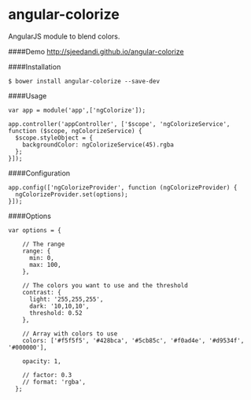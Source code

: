# angular-colorize
AngularJS module to blend colors.

####Demo
http://sjeedandi.github.io/angular-colorize

####Installation

    $ bower install angular-colorize --save-dev


####Usage

    var app = module('app',['ngColorize']);
    
    app.controller('appController', ['$scope', 'ngColorizeService', function ($scope, ngColorizeService) {
      $scope.styleObject = {
        backgroundColor: ngColorizeService(45).rgba
      };
    }]);
  
  
####Configuration
  
    app.config(['ngColorizeProvider', function (ngColorizeProvider) {
      ngColorizeProvider.set(options);
    }]);


####Options
    
    var options = {
        
        // The range
        range: {
          min: 0,
          max: 100,
        },
        
        // The colors you want to use and the threshold
        contrast: {
          light: '255,255,255',
          dark: '10,10,10',
          threshold: 0.52
        },
        
        // Array with colors to use
        colors: ['#f5f5f5', '#428bca', '#5cb85c', '#f0ad4e', '#d9534f', '#000000'],
        
        opacity: 1,
        
        // factor: 0.3
        // format: 'rgba',
      };

